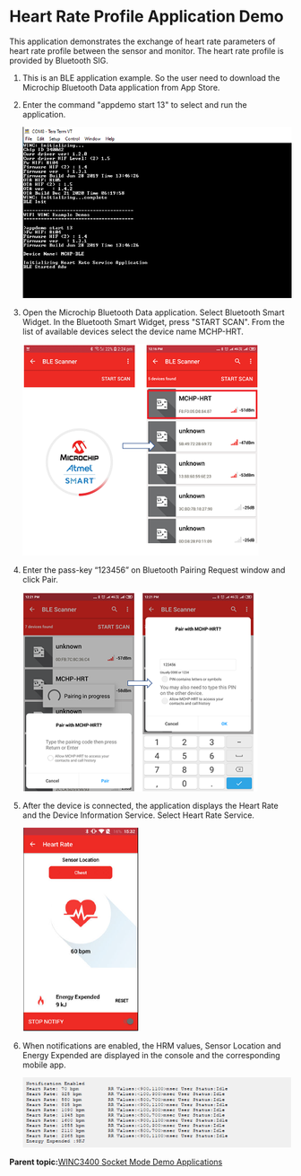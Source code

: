 # Heart Rate Profile Application Demo

This application demonstrates the exchange of heart rate parameters of heart rate profile between the sensor and monitor. The heart rate profile is provided by Bluetooth SIG.

1.  This is an BLE application example. So the user need to download the Microchip Bluetooth Data application from App Store.

2.  Enter the command "appdemo start 13" to select and run the application.

    ![heart_rate_start](GUID-5F42BFF7-E8EE-4369-82FB-14F7583BF21D-low.png)

3.  Open the Microchip Bluetooth Data application. Select Bluetooth Smart Widget. In the Bluetooth Smart Widget, press "START SCAN". From the list of available devices select the device name MCHP-HRT.

    ![HRT_device_list](GUID-E8BF2E04-9799-40E7-B00B-53A1BAD1A296-low.png)

4.  Enter the pass-key “123456” on Bluetooth Pairing Request window and click Pair.

    ![HRT_pairing](GUID-53A28112-FBAC-41ED-A9BD-84DA78C0C9A6-low.png)

5.  After the device is connected, the application displays the Heart Rate and the Device Information Service. Select Heart Rate Service.

    ![Heart_rate](GUID-ECF55858-FAD8-4421-9D4E-9F8E57D7075E-low.png)

6.  When notifications are enabled, the HRM values, Sensor Location and Energy Expended are displayed in the console and the corresponding mobile app.

    ![Heart_rate_console](GUID-27C04F70-B88C-4FA7-9EAD-10E30DF51D3A-low.png)


**Parent topic:**[WINC3400 Socket Mode Demo Applications](GUID-0F3F81B8-4EC2-400B-BA38-648D7FD12A61.md)

